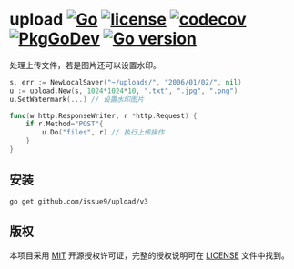 upload
[![Go](https://github.com/issue9/upload/workflows/Go/badge.svg)](https://github.com/issue9/upload/actions?query=workflow%3AGo)
[![license](https://img.shields.io/badge/license-MIT-brightgreen.svg?style=flat)](https://opensource.org/licenses/MIT)
[![codecov](https://codecov.io/gh/issue9/upload/branch/master/graph/badge.svg)](https://codecov.io/gh/issue9/upload)
[![PkgGoDev](https://pkg.go.dev/badge/github.com/issue9/upload/v3)](https://pkg.go.dev/github.com/issue9/upload/v3)
[![Go version](https://img.shields.io/github/go-mod/go-version/issue9/upload)](https://golang.org)
======

处理上传文件，若是图片还可以设置水印。

```go
s, err := NewLocalSaver("~/uploads/", "2006/01/02/", nil)
u := upload.New(s, 1024*1024*10, ".txt", ".jpg", ".png")
u.SetWatermark(...) // 设置水印图片

func(w http.ResponseWriter, r *http.Request) {
    if r.Method="POST"{
        u.Do("files", r) // 执行上传操作
    }
}
```

安装
----

```shell
go get github.com/issue9/upload/v3
```

版权
----

本项目采用 [MIT](https://opensource.org/licenses/MIT) 开源授权许可证，完整的授权说明可在 [LICENSE](LICENSE) 文件中找到。
